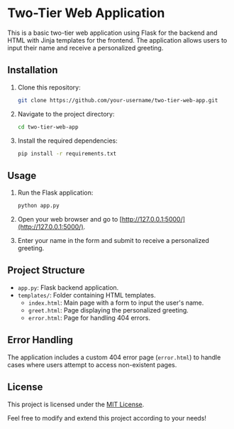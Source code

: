 # Two-Tier Web Application

This is a basic two-tier web application using Flask for the backend and HTML with Jinja templates for the frontend. The application allows users to input their name and receive a personalized greeting.

## Installation

1. Clone this repository:

    ```bash
    git clone https://github.com/your-username/two-tier-web-app.git
    ```

2. Navigate to the project directory:

    ```bash
    cd two-tier-web-app
    ```

3. Install the required dependencies:

    ```bash
    pip install -r requirements.txt
    ```

## Usage

1. Run the Flask application:

    ```bash
    python app.py
    ```

2. Open your web browser and go to [http://127.0.0.1:5000/](http://127.0.0.1:5000/).

3. Enter your name in the form and submit to receive a personalized greeting.

## Project Structure

- `app.py`: Flask backend application.
- `templates/`: Folder containing HTML templates.
  - `index.html`: Main page with a form to input the user's name.
  - `greet.html`: Page displaying the personalized greeting.
  - `error.html`: Page for handling 404 errors.

## Error Handling

The application includes a custom 404 error page (`error.html`) to handle cases where users attempt to access non-existent pages.

## License

This project is licensed under the [MIT License](LICENSE).

Feel free to modify and extend this project according to your needs!
